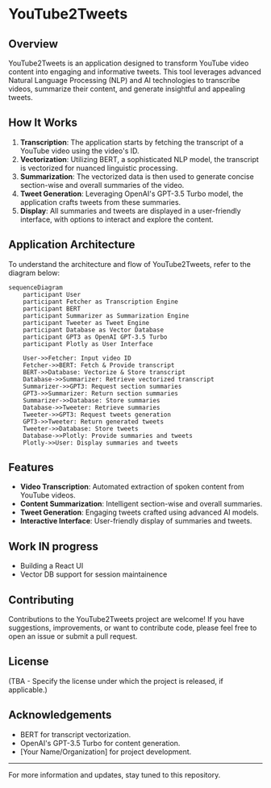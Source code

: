 # YouTube2Tweets

## Overview
YouTube2Tweets is an application designed to transform YouTube video content into engaging and informative tweets. This tool leverages advanced Natural Language Processing (NLP) and AI technologies to transcribe videos, summarize their content, and generate insightful and appealing tweets.

## How It Works
1. **Transcription**: The application starts by fetching the transcript of a YouTube video using the video's ID.
2. **Vectorization**: Utilizing BERT, a sophisticated NLP model, the transcript is vectorized for nuanced linguistic processing.
3. **Summarization**: The vectorized data is then used to generate concise section-wise and overall summaries of the video.
4. **Tweet Generation**: Leveraging OpenAI's GPT-3.5 Turbo model, the application crafts tweets from these summaries.
5. **Display**: All summaries and tweets are displayed in a user-friendly interface, with options to interact and explore the content.

## Application Architecture
To understand the architecture and flow of YouTube2Tweets, refer to the diagram below:

```mermaid
sequenceDiagram
    participant User
    participant Fetcher as Transcription Engine
    participant BERT
    participant Summarizer as Summarization Engine
    participant Tweeter as Tweet Engine
    participant Database as Vector Database
    participant GPT3 as OpenAI GPT-3.5 Turbo
    participant Plotly as User Interface

    User->>Fetcher: Input video ID
    Fetcher->>BERT: Fetch & Provide transcript
    BERT->>Database: Vectorize & Store transcript
    Database->>Summarizer: Retrieve vectorized transcript
    Summarizer->>GPT3: Request section summaries
    GPT3->>Summarizer: Return section summaries
    Summarizer->>Database: Store summaries
    Database->>Tweeter: Retrieve summaries
    Tweeter->>GPT3: Request tweets generation
    GPT3->>Tweeter: Return generated tweets
    Tweeter->>Database: Store tweets
    Database->>Plotly: Provide summaries and tweets
    Plotly->>User: Display summaries and tweets
```

## Features
- **Video Transcription**: Automated extraction of spoken content from YouTube videos.
- **Content Summarization**: Intelligent section-wise and overall summaries.
- **Tweet Generation**: Engaging tweets crafted using advanced AI models.
- **Interactive Interface**: User-friendly display of summaries and tweets.

## Work IN progress
- Building a React UI
- Vector DB support for session maintainence


## Contributing
Contributions to the YouTube2Tweets project are welcome! If you have suggestions, improvements, or want to contribute code, please feel free to open an issue or submit a pull request.

## License
(TBA - Specify the license under which the project is released, if applicable.)

## Acknowledgements
- BERT for transcript vectorization.
- OpenAI's GPT-3.5 Turbo for content generation.
- [Your Name/Organization] for project development.

---

For more information and updates, stay tuned to this repository.
